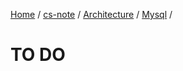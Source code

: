 [Home](https://mengxianbin.github.io) /
[cs-note](https://mengxianbin.github.io/cs-note) /
[Architecture](https://mengxianbin.github.io/cs-note/content/Architecture) /
[Mysql](https://mengxianbin.github.io/cs-note/content/Architecture/Mysql) /

# TO DO
